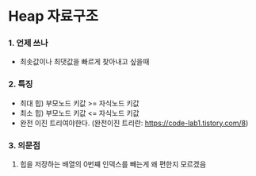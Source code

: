 # Heap 자료구조

### 1. 언제 쓰나

- 최솟값이나 최댓값을 빠르게 찾아내고 싶을때

### 2. 특징

- 최대 힙) 부모노드 키값 >= 자식노드 키값
- 최소 힙) 부모노드 키값 <= 자식노드 키값
- 완전 이진 트리여야한다. (완전이진 트리란: https://code-lab1.tistory.com/8)

### 3. 의문점

1. 힙을 저장하는 배열의 0번쨰 인덱스를 빼는게 왜 편한지 모르겠음
